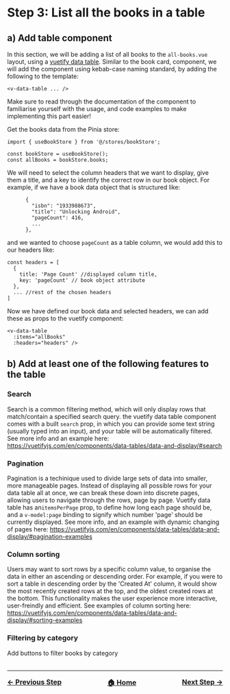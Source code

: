 # Step 3: List all the books in a table

## a) Add table component

In this section, we will be adding a list of all books to the `all-books.vue` layout, using a [vuetify data table](https://vuetifyjs.com/en/components/data-tables/basics/). Similar to the book card, component, we will add the component using kebab-case naming standard, by adding the following to the template:

```
<v-data-table ... />
```

Make sure to read through the documentation of the component to familiarise yourself with the usage, and code examples to make implementing this part easier!

Get the books data from the Pinia store:

```
import { useBookStore } from '@/stores/bookStore';

const bookStore = useBookStore();
const allBooks = bookStore.books;
```

We will need to select the column headers that we want to display, give them a title, and a key to identify the correct row in our book object. For example, if we have a book data object that is structured like:

```
      {
        "isbn": "1933988673",
        "title": "Unlocking Android",
        "pageCount": 416,
        ...
      },
```

and we wanted to choose `pageCount` as a table column, we would add this to our headers like:

```
const headers = [
  {
    title: 'Page Count' //displayed column title,
    key: 'pageCount' // book object attribute
  },
  ... //rest of the chosen headers
]
```

Now we have defined our book data and selected headers, we can add these as props to the vuetify component:

```
<v-data-table
  :items="allBooks"
  :headers="headers" />
```

## b) Add at least one of the following features to the table

### Search

Search is a common filtering method, which will only display rows that match/contain a specified search query. the vuetify data table component comes with a built `search` prop, in which you can provide some text string (usually typed into an input), and your table will be automatically filtered. See more info and an example here:
https://vuetifyjs.com/en/components/data-tables/data-and-display/#search

### Pagination

Pagination is a techinique used to divide large sets of data into smaller, more manageable pages. Instead of displaying all possible rows for your data table all at once, we can break these down into discrete pages, allowing users to navigate through the rows, page by page. Vuetify data table has an`itemsPerPage` prop, to define how long each page should be, and a `v-model:page` binding to signify which number 'page' should be currently displayed. See more info, and an example with dynamic changing of pages here:
https://vuetifyjs.com/en/components/data-tables/data-and-display/#pagination-examples

### Column sorting

Users may want to sort rows by a specific column value, to organise the data in either an ascending or descending order. For example, if you were to sort a table in descending order by the 'Created At' column, it would show the most recently created rows at the top, and the oldest created rows at the bottom. This functionality makes the user experience more interactive, user-freindly and efficient. See examples of column sorting here:
https://vuetifyjs.com/en/components/data-tables/data-and-display/#sorting-examples

### Filtering by category

Add buttons to filter books by category

<hr style="margin-top: 32px">
<div style="display: flex; justify-content: space-between; margin-top: 16px; font-weight: bold; font-size: 16px">
  <span><a href="./docs/tasks/step-2.md">← Previous Step</a></span>
  <span><a href="README.md">🏠 Home</a></span>
  <span><a href="./docs/tasks/step-4.md">Next Step →</a></span>
</div>
